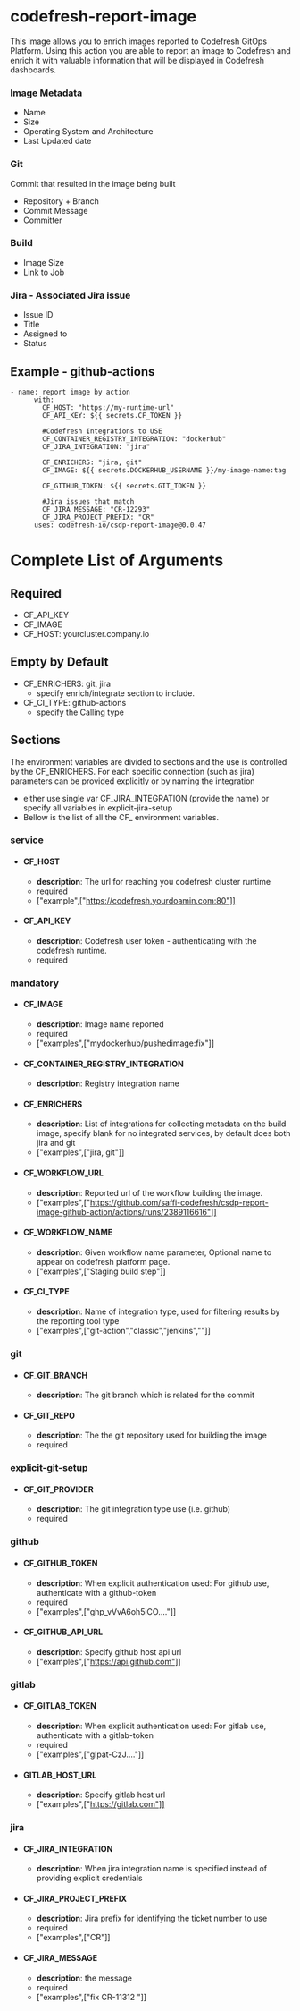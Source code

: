 # codefresh-report-image
This image allows you to enrich images reported to Codefresh GitOps Platform. 
Using this action you are able to report an image to Codefresh and enrich it with valuable information that will be displayed in Codefresh dashboards.

### Image Metadata
* Name
* Size
* Operating System and Architecture
* Last Updated date

### Git
Commit that resulted in the image being built
* Repository + Branch
* Commit Message
* Committer

### Build
* Image Size
* Link to Job

### Jira - Associated Jira issue
* Issue ID
* Title
* Assigned to
* Status


## Example - github-actions
  ```
  - name: report image by action
        with:
          CF_HOST: "https://my-runtime-url"
          CF_API_KEY: ${{ secrets.CF_TOKEN }}
          
          #Codefresh Integrations to USE
          CF_CONTAINER_REGISTRY_INTEGRATION: "dockerhub"
          CF_JIRA_INTEGRATION: "jira"
	  
          CF_ENRICHERS: "jira, git"    
          CF_IMAGE: ${{ secrets.DOCKERHUB_USERNAME }}/my-image-name:tag
          
          CF_GITHUB_TOKEN: ${{ secrets.GIT_TOKEN }}
	  
          #Jira issues that match
          CF_JIRA_MESSAGE: "CR-12293"
          CF_JIRA_PROJECT_PREFIX: "CR"
        uses: codefresh-io/csdp-report-image@0.0.47
  ```


# Complete List of Arguments
## Required
* CF_API_KEY
* CF_IMAGE
* CF_HOST:  yourcluster.company.io

## Empty by Default
* CF_ENRICHERS: git, jira
  * specify enrich/integrate section to include.
* CF_CI_TYPE: github-actions
  * specify the Calling type
  
## Sections 
The environment variables are divided to sections and the use is controlled by the CF_ENRICHERS. 
For each specific connection (such as jira) parameters can be provided explicitly or by naming the integration
* either use single var CF_JIRA_INTEGRATION (provide the name) or specify all variables in explicit-jira-setup
* Bellow is the list of all the CF_ environment variables. 


### service
 - #### CF_HOST
     - **description**: The url for reaching you codefresh cluster runtime
     - required
     - ["example",["https://codefresh.yourdoamin.com:80"]]
 - #### CF_API_KEY
     - **description**: Codefresh user token - authenticating with the codefresh runtime.
     - required
### mandatory
 - #### CF_IMAGE
     - **description**: Image name reported
     - required
     - ["examples",["mydockerhub/pushedimage:fix"]]
 - #### CF_CONTAINER_REGISTRY_INTEGRATION
     - **description**: Registry integration name
 - #### CF_ENRICHERS
     - **description**: List of integrations for collecting metadata on the build image, specify blank for no integrated services, by default does both jira and git
     - ["examples",["jira, git"]]
 - #### CF_WORKFLOW_URL
     - **description**: Reported url of the workflow building the image.
     - ["examples",["https://github.com/saffi-codefresh/csdp-report-image-github-action/actions/runs/2389116616"]]
 - #### CF_WORKFLOW_NAME
     - **description**: Given workflow name parameter, Optional name to appear on codefresh platform page.
     - ["examples",["Staging build step"]]
 - #### CF_CI_TYPE
     - **description**: Name of integration type, used for filtering results by the reporting tool type
     - ["examples",["git-action","classic","jenkins",""]]
### git
 - #### CF_GIT_BRANCH
     - **description**: The git branch which is related for the commit
 - #### CF_GIT_REPO
     - **description**: The the git repository used for building the image
     - required
### explicit-git-setup
 - #### CF_GIT_PROVIDER
     - **description**: The git integration type use (i.e. github)
     - required
### github
 - #### CF_GITHUB_TOKEN
     - **description**: When explicit authentication used: For github use, authenticate with a github-token
     - required
     - ["examples",["ghp_vVvA6oh5iCO...."]]
 - #### CF_GITHUB_API_URL
     - **description**: Specify github host api url
     - ["examples",["https://api.github.com"]]
### gitlab
 - #### CF_GITLAB_TOKEN
     - **description**: When explicit authentication used: For gitlab use, authenticate with a gitlab-token
     - required
     - ["examples",["glpat-CzJ...."]]
 - #### GITLAB_HOST_URL
     - **description**: Specify gitlab host url
     - ["examples",["https://gitlab.com"]]
### jira
 - #### CF_JIRA_INTEGRATION
     - **description**: When jira integration name is specified instead of providing explicit credentials
 - #### CF_JIRA_PROJECT_PREFIX
     - **description**: Jira prefix for identifying the ticket number to use
     - required
     - ["examples",["CR"]]
 - #### CF_JIRA_MESSAGE
     - **description**: the message
     - required
     - ["examples",["fix CR-11312 "]]

      
